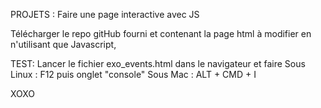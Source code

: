 PROJETS : Faire une page interactive avec JS

Télécharger le repo gitHub fourni et contenant la page html à modifier en n'utilisant que Javascript,

TEST: Lancer le fichier exo_events.html dans le navigateur et faire Sous Linux : F12 puis onglet "console" Sous Mac : ALT + CMD + I

XOXO
